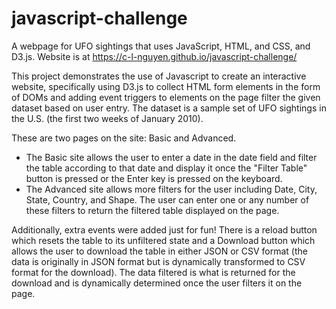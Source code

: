 # javascript-challenge
A webpage for UFO sightings that uses JavaScript, HTML, and CSS, and D3.js. Website is at https://c-l-nguyen.github.io/javascript-challenge/


This project demonstrates the use of Javascript to create an interactive website, specifically using D3.js to collect HTML form elements in the form of DOMs and adding event triggers to elements on the page filter the given dataset based on user entry. The dataset is a sample set of UFO sightings in the U.S. (the first two weeks of January 2010).

These are two pages on the site: Basic and Advanced. 
* The Basic site allows the user to enter a date in the date field and filter the table according to that date and display it once the "Filter Table" button is pressed or the Enter key is pressed on the keyboard. 
* The Advanced site allows more filters for the user including Date, City, State, Country, and Shape. The user can enter one or any number of these filters to return the filtered table displayed on the page.

Additionally, extra events were added just for fun! There is a reload button which resets the table to its unfiltered state and a Download button which allows the user to download the table in either JSON or CSV format (the data is originally in JSON format but is dynamically transformed to CSV format for the download). The data filtered is what is returned for the download and is dynamically determined once the user filters it on the page.
